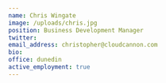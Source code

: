 ```yaml
---
name: Chris Wingate
image: /uploads/chris.jpg
position: Business Development Manager
twitter:
email_address: christopher@cloudcannon.com
bio:
office: dunedin
active_employment: true
---
```

